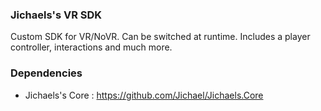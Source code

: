 ### Jichaels's VR SDK

Custom SDK for VR/NoVR. Can be switched at runtime. Includes a player controller, interactions and much more.


### Dependencies

  * Jichaels's Core : https://github.com/Jichael/Jichaels.Core
